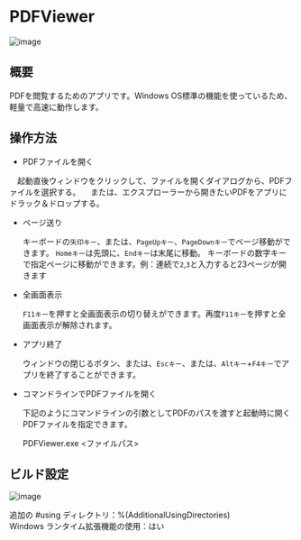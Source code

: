 # PDFViewer
![image](https://github.com/kenjinote/PDFViewer/assets/2605401/c9c5ef7f-bfee-4553-90a8-514064d3529a)

## 概要
PDFを閲覧するためのアプリです。Windows OS標準の機能を使っているため、軽量で高速に動作します。

## 操作方法
- PDFファイルを開く

　起動直後ウィンドウをクリックして、ファイルを開くダイアログから、PDFファイルを選択する。
　または、エクスプローラーから開きたいPDFをアプリにドラック＆ドロップする。
- ページ送り

  キーボードの`矢印キー`、または、`PageUpキー`、`PageDownキー`でページ移動ができます。
  `Homeキー`は先頭に、`Endキー`は末尾に移動。
  キーボードの数字キーで指定ページに移動ができます。例：連続で`2`,`3`と入力すると23ページが開きます
- 全画面表示

  `F11キー`を押すと全画面表示の切り替えができます。再度`F11キー`を押すと全画面表示が解除されます。
- アプリ終了

  ウィンドウの閉じるボタン、または、`Escキー`、または、`Altキー`+`F4キー`でアプリを終了することができます。
- コマンドラインでPDFファイルを開く

  下記のようにコマンドラインの引数としてPDFのパスを渡すと起動時に開くPDFファイルを指定できます。

  PDFViewer.exe <ファイルパス>

## ビルド設定
![image](https://github.com/kenjinote/DrawPDF/assets/2605401/ccee53fe-24a0-445b-ba77-cff9fa02113c)

追加の #using ディレクトリ：%(AdditionalUsingDirectories)  
Windows ランタイム拡張機能の使用：はい
